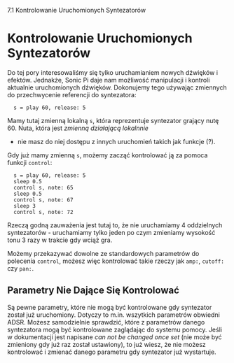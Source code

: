 7.1 Kontrolowanie Uruchomionych Syntezatorów

# Kontrolowanie Uruchomionych Syntezatorów

Do tej pory interesowaliśmy się tylko uruchamianiem nowych dźwięków 
i efektów. Jednakże, Sonic Pi daje nam możliwość manipulacji i kontroli 
aktualnie uruchomionych dźwięków. Dokonujemy tego używając zmiennych 
do przechwycenie referencji do syntezatora:

```
  s = play 60, release: 5
```

Mamy tutaj zmienną lokalną `s`, która reprezentuje syntezator 
grający nutę 60. Nuta, która jest *zmienną działającą lokalnnie* 
- nie masz do niej dostępu z innych uruchomień takich jak funkcje (?).

Gdy już mamy zmienną `s`, możemy zacząć kontrolować ją za pomoca 
funkcji `control`: 

```
  s = play 60, release: 5
  sleep 0.5
  control s, note: 65
  sleep 0.5
  control s, note: 67
  sleep 3
  control s, note: 72
```

Rzeczą godną zauważenia jest tutaj to, że nie uruchamiamy 4 oddzielnych  
syntezatorów - uruchamiamy tylko jeden po czym zmieniamy wysokość tonu 
3 razy w trakcie gdy wciąż gra.

Możemy przekazywać dowolne ze standardowych parametrów do polecenia 
`control`, możesz więc kontrolować takie rzeczy jak `amp:`, `cutoff:` 
czy `pan:`.

## Parametry Nie Dające Się Kontrolować

Są pewne parametry, które nie mogą być kontrolowane gdy syntezator 
został już uruchomiony. Dotyczy to m.in. wszytkich parametrów obwiedni 
ADSR. Możesz samodzielnie sprawdzić, które z parametrów danego syntezatora 
mogą być kontrolowane zaglądając do systemu pomocy. Jeśli w dokumentacji 
jest napisane *can not be changed once set* (nie może być zmieniony gdy 
już raz został ustawiony), to już wiesz, że nie możesz kontrolować 
i zmienać danego parametru gdy syntezator już wystartuje.
